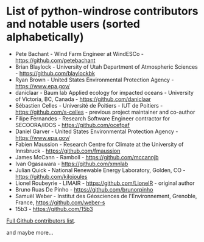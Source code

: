 # List of python-windrose contributors and notable users (sorted alphabetically)

- Pete Bachant - Wind Farm Engineer at WindESCo - https://github.com/petebachant
- Brian Blaylock - University of Utah Department of Atmospheric Sciences - https://github.com/blaylockbk
- Ryan Brown - United States Environmental Protection Agency - https://www.epa.gov/
- daniclaar - Baum lab Applied ecology for impacted oceans - University of Victoria, BC, Canada - https://github.com/daniclaar
- Sébastien Celles - Université de Poitiers - IUT de Poitiers - https://github.com/s-celles - previous project maintainer and co-author
- Filipe Fernandes - Research Software Engineer contractor for SECOORA/IOOS - https://github.com/ocefpaf
- Daniel Garver - United States Environmental Protection Agency - https://www.epa.gov/
- Fabien Maussion - Research Centre for Climate at the University of Innsbruck - https://github.com/fmaussion
- James McCann - Ramboll - https://github.com/mccannjb
- Ivan Ogasawara - https://github.com/xmnlab
- Julian Quick - National Renewable Energy Laboratory, Golden, CO - https://github.com/kilojoules
- Lionel Roubeyrie - LIMAIR - https://github.com/LionelR - original author
- Bruno Ruas De Pinho - https://github.com/brunorpinho
- Samuël Weber - Institut des Géosciences de l'Environnement, Grenoble, France, https://github.com/weber-s
- 15b3 - https://github.com/15b3

[Full Github contributors list](https://github.com/python-windrose/windrose/graphs/contributors).

and maybe more...
